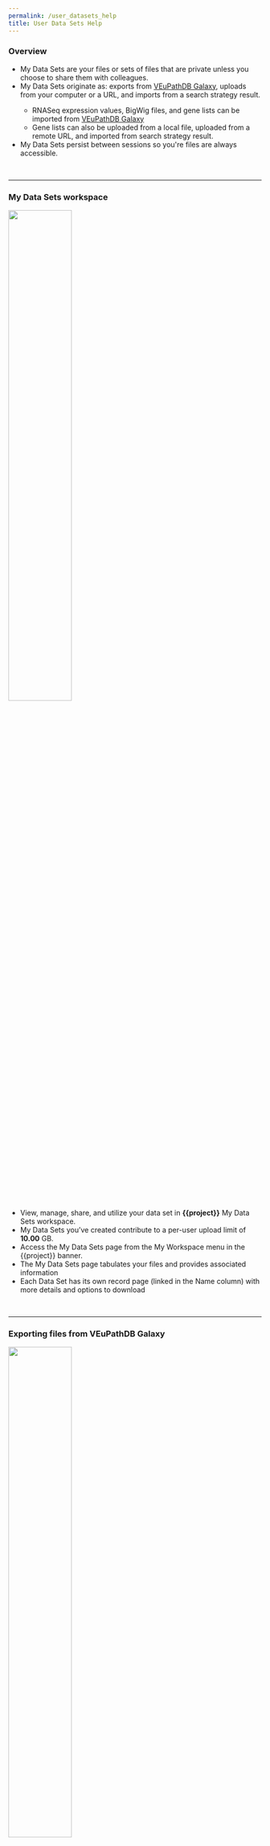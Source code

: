 ```yaml
---
permalink: /user_datasets_help
title: User Data Sets Help
---
```

<style>

div.UserDatasetHelp img {
    width: 50%;
    margin-bottom: 20px;
}

</style>


<div class="static-content">

  <div class="UserDatasetHelp">


  <h3>Overview</h3>
    <ul>
      <li>My Data Sets are your files or sets of files that are private unless you choose to share them with colleagues.</li>
      <li>My Data Sets originate as:  exports from <a href="http://veupathdb.globusgenomics.org">VEuPathDB Galaxy</a>, uploads from your computer or a URL, and imports from a search strategy result. </li>
      <ul>
        <li>RNASeq expression values, BigWig files, and gene lists can be imported from <a href="http://veupathdb.globusgenomics.org">VEuPathDB Galaxy</a></li>
        <li>Gene lists can also be uploaded from a local file, uploaded from a remote URL, and imported from search strategy result.</li>
      </ul>
      <li>My Data Sets persist between sessions so you're files are always accessible.</li>
    </ul>
  <br><hr>

  <h3>My Data Sets workspace</h3>
    <img src="{{'/assets/images/MyDataSets/MyDataSets.png' | absolute_url}}" />
    <ul>
      <li>View, manage, share, and utilize your data set in <b>{{project}}</b> My Data Sets workspace. </li>
      <li>My Data Sets you’ve created contribute to a per-user upload limit of <b>10.00</b> GB. </li>
      <li>Access the My Data Sets page from the My Workspace menu in the {{project}} banner.</li>
      <li>The My Data Sets page tabulates your files and provides associated information</li>
      <li>Each Data Set has its own record page (linked in the Name column) with more details and options to download</li>
    </ul>
  <br><hr>

  <h3>Exporting files from VEuPathDB Galaxy</h3>
    <img src="{{'/assets/images/MyDataSets/GalaxyExport.png' | absolute_url}}" />
    <ul>
      <li>Use the <b>VEuPathDB Export Tools</b> on the left-side navigation, at <a class="wdk-ReactRouterLink" href="/plasmo/app/galaxy-orientation">VEuPathDB Galaxy</a>.  Options for exporting Gene Lists, Bigwig Files and RNA-Seq values are available. </li>
      <li>Prepare your export data set by selecting the files in your Galaxy history.</li>
      <li>The data set name, summary and description can be edited later in the My Data Sets page. </li>
      <li>When you’re ready, <code>Execute</code> the export. The process of exporting to VEuPathDB may take some time. Progress can be monitored from the right-side history panel in Galaxy.</li>
      <li>When the export is complete, the Galaxy history tile will turn green and the data set will appear in the {{project}} My Data Sets page. </li>
    </ul>
  <br><hr>


  <h3>Example: Send BigWig files from Galaxy to My Data Sets</h3>
    <iframe src="https://www.youtube-nocookie.com/embed/igQZHjRBqV0" frameborder="0" allow="accelerometer; autoplay; clipboard-write; encrypted-media; gyroscope; picture-in-picture" width="560" height="315">
    </iframe>
   <br><br><hr>


  <h3>Example: Send gene lists from search results to My Data Sets</h3>
    <img src="{{'/assets/images/MyDataSets/SaveListMyDataSets.gif' | absolute_url}}" />
    <ul>
      <li>first do this </li>
      <li>then do this </li>
      <li>and lastly this </li>
    </ul>
   <br><hr>
    

  </div>

</div>
